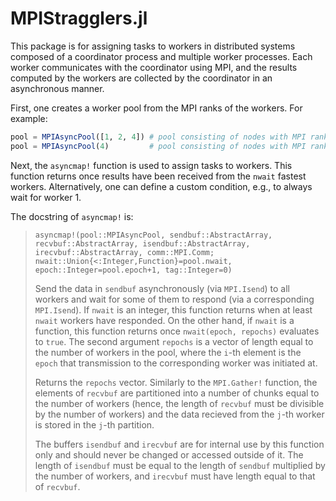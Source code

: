 # MPIStragglers.jl

This package is for assigning tasks to workers in distributed systems composed of a coordinator process and multiple worker processes. Each worker communicates with the coordinator using MPI, and the results computed by the workers are collected by the coordinator in an asynchronous manner.

First, one creates a worker pool from the MPI ranks of the workers. For example:

```julia
pool = MPIAsyncPool([1, 2, 4]) # pool consisting of nodes with MPI ranks 1, 2, 4
pool = MPIAsyncPool(4)         # pool consisting of nodes with MPI ranks 1, 2, 3, 4
```

Next, the `asyncmap!` function is used to assign tasks to workers. This function returns once results have been received from the `nwait` fastest workers. Alternatively, one can define a custom condition, e.g., to always wait for worker 1.

The docstring of `asyncmap!` is:

> `asyncmap!(pool::MPIAsyncPool, sendbuf::AbstractArray, recvbuf::AbstractArray, isendbuf::AbstractArray, irecvbuf::AbstractArray, comm::MPI.Comm; nwait::Union{<:Integer,Function}=pool.nwait, epoch::Integer=pool.epoch+1, tag::Integer=0)`
>
> Send the data in `sendbuf` asynchronously (via `MPI.Isend`) to all workers and wait for some of them to respond (via a corresponding `MPI.Isend`). If `nwait` is an integer, this function returns  when at least `nwait` workers have responded. On the other hand, if `nwait` is a function, this function returns once `nwait(epoch, repochs)` evaluates to `true`. The second argument `repochs` is a vector of length equal to the number of workers in the pool, where the `i`-th element is the `epoch` that transmission to the corresponding worker was initiated at.
>
> Returns the `repochs` vector. Similarly to the `MPI.Gather!` function, the elements of `recvbuf` are partitioned into a number of chunks equal to the number of workers (hence, the length of `recvbuf` must be divisible by the number of workers) and the data recieved from the `j`-th worker is stored in the `j`-th partition.
>
> The buffers `isendbuf` and `irecvbuf` are for internal use by this function only and should never be changed or accessed outside of it. The length of `isendbuf` must be equal to the length of `sendbuf` multiplied by the number of workers, and `irecvbuf` must have length equal to that of `recvbuf`.